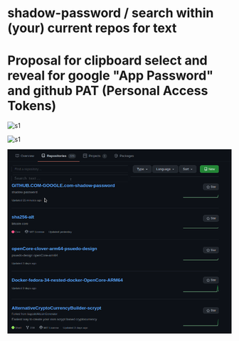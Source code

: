 # shadow-password / search within (your) current repos for text

# Proposal for clipboard select and reveal for google "App Password" and github PAT (Personal Access Tokens)

![s1](https://raw.githubusercontent.com/c4pt000/shadow-password/main/github-fuzz-clipboard-select-pass.reveal.png)


![s1](https://raw.githubusercontent.com/c4pt000/shadow-password/main/google-password-shadow.png)



![s1](https://raw.githubusercontent.com/c4pt000/GITHUB.COM-GOOGLE.com-shadow-password/main/GREP-through-repos-search-text-keywords.png)
